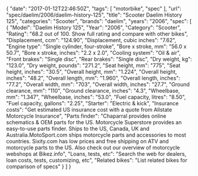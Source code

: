 {
    "date": "2017-01-12T22:46:50Z",
    "tags": [
        "motorbike",
        "spec"
    ],
    "url": "spec\/daelim\/2006\/daelim-history-125",
    "title": "Scooter Daelim History 125",
    "categories": "Scooter",
    "brands": "daelim",
    "years": "2006",
    "spec": [
        {
            "Model": "Daelim History 125",
            "Year": "2006",
            "Category": "Scooter",
            "Rating": "68.2 out of 100. Show full rating and compare with other bikes",
            "Displacement, ccm": "124.90",
            "Displacement, cubic inches": "7.62",
            "Engine type": "Single cylinder, four-stroke",
            "Bore x stroke, mm": "56.0 x 50.7",
            "Bore x stroke, inches": "2.2 x 2.0",
            "Cooling system": "Oil & air",
            "Front brakes": "Single disc",
            "Rear brakes": "Single disc",
            "Dry weight, kg": "123.0",
            "Dry weight, pounds": "271.2",
            "Seat height, mm": "775",
            "Seat height, inches": "30.5",
            "Overall height, mm": "1.224",
            "Overall height, inches": "48.2",
            "Overall length, mm": "1.960",
            "Overall length, inches": "77.2",
            "Overall width, mm": "703",
            "Overall width, inches": "27.7",
            "Ground clearance, mm": "110",
            "Ground clearance, inches": "4.3",
            "Wheelbase, mm": "1.347",
            "Wheelbase, inches": "53.0",
            "Fuel capacity, litres": "8.50",
            "Fuel capacity, gallons": "2.25",
            "Starter": "Electric & kick",
            "Insurance costs": "Get estimated US insurance cost with a quote from Allstate Motorcycle Insurance",
            "Parts finder": "Chaparral provides online schematics & OEM parts for the US.   Motorcycle Superstore provides an easy-to-use parts finder. Ships to the US, Canada, UK and Australia.MotoSport.com ships motorcycle parts and accessories to most countries.    Sixity.com has low prices and free shipping on ATV and motorcycle parts to the US. Also check out our overview of motorcycle webshops at Bikez.info",
            "Loans, tests, etc": "Search the web for dealers, loan costs, tests, customizing, etc",
            "Related bikes": "List related bikes for comparison of specs"
        }
    ]
}
